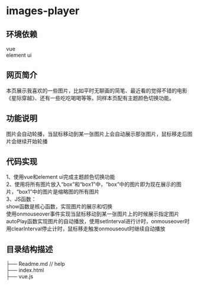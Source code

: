 # images-player
## 环境依赖
vue<br>
element ui
## 网页简介
本页展示我喜欢的一些图片，比如平时无聊画的简笔、最近看的觉得不错的电影《星际穿越》、还有一些吃吃喝喝等等。同样本页配有主题颜色切换功能。
## 功能说明
图片会自动轮播，当鼠标移动到某一张图片上会自动展示那张图片，鼠标移走后图片会继续开始轮播
## 代码实现
1、使用vue和element ui完成主题颜色切换功能<br>
2、使用将所有图片放入“box”和“box1”中，“box”中的图片即为现在展示的图片，“box1”中的图片是缩略图的所有图片<br>
3、JS函数：<br>
show函数是核心函数，实现图片的展示和切换<br>
使用onmouseover事件实现当鼠标移动到某一张图片上的时候展示指定图片
autoPlay函数实现图片的自动播放，使用setInterval进行计时，onmouseover时用clearInterval停止计时，鼠标移走触发onmouseout时继续自动播放
## 目录结构描述
├── Readme.md // help<br>
├── index.html<br>
├── vue.js
